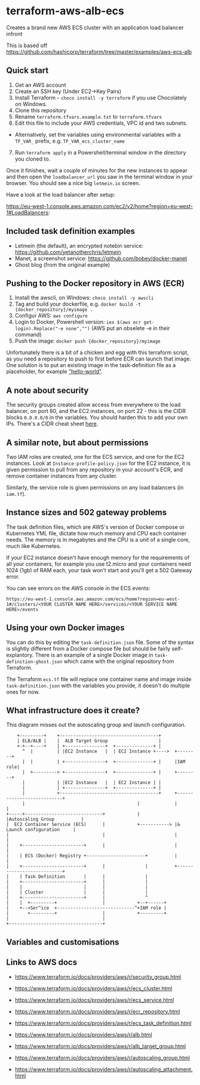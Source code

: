 # terraform-aws-alb-ecs
Creates a brand new AWS ECS cluster with an application load balancer infront

This is based off https://github.com/hashicorp/terraform/tree/master/examples/aws-ecs-alb

## Quick start

1. Get an AWS account
2. Create an SSH key (Under EC2->Key Pairs)
3. Install Terraform - `choco install -y terraform` if you use Chocolately on Windows.
4. Clone this repository
5. Rename `terraform.tfvars.example.txt` to `terraform.tfvars`
6. Edit this file to include your AWS credentials, VPC id and two subnets.
  - Alternatively, set the variables using environmental variables with a `TF_VAR_` prefix, e.g. `TF_VAR_ecs_cluster_name`
7. Run `terraform apply` in a Powershell/terminal window in the directory you cloned to.

Once it finishes, wait a couple of minutes for the new instances to appear and then open the `loadbalancer_url` you saw in the terminal window in your browser. You should see a nice big `letmein.io` screen.

Have a look at the load balancer after setup:

https://eu-west-1.console.aws.amazon.com/ec2/v2/home?region=eu-west-1#LoadBalancers:

## Included task definition examples

- Letmein (the default), an encrypted notebin service: https://github.com/yetanotherchris/letmein
- Manet, a screenshot service: https://github.com/bobey/docker-manet
- Ghost blog (from the original example)

## Pushing to the Docker repository in AWS (ECR)

1. Install the awscli, on Windows: `choco install -y awscli`
2. Tag and build your dockerfile, e.g. `docker build -t {docker_repository}/myimage .`
3. Configur AWS: `aws configure`
4. Login to Docker, Powershell version: `iex $(aws ecr get-login).Replace("-e none","")` (AWS put an obselete -e in their command)
5. Push the image: `docker push {docker_repository}/myimage`

Unfortunately there is a bit of a chicken and egg with this terraform script, as you need a repository to push to first before ECR can launch that image. One solution is to put an existing image in the task-definition file as a placeholder, for example ["hello-world"](https://hub.docker.com/_/hello-world/).

## A note about security

The security groups created allow access from everywhere to the load balancer, on port 80, and the EC2 instances, on port 22 - this is the CIDR blocks `0.0.0.0/0` in the variables. You should harden this to add your own IPs. There's a CIDR cheat sheet [here](https://gist.github.com/yetanotherchris/5a48a4f2c7f753450808af2d3524f8fc).

## A similar note, but about permissions

Two IAM roles are created, one for the ECS service, and one for the EC2 instances. Look at `Instance-profile-policy.json` for the EC2 instance, it is given permission to pull from any repository in your account's ECR, and remove container instances from any cluster.

Similarly, the service role is given permissions on any load balancers (in `iam.tf`).

## Instance sizes and 502 gateway problems

The task definition files, which are AWS's version of Docker compose or Kubernetes YML file, dictate how much memory and CPU each container needs. The memory is in megabytes and the CPU is a unit of a single core, much like Kubernetes.

If your EC2 instance doesn't have enough memory for the requirements of all your containers, for example you use t2.micro and your containers need 1024 (1gb) of RAM each, your task won't start and you'll get a 502 Gateway error.

You can see errors on the AWS console in the ECS events: 

`https://eu-west-1.console.aws.amazon.com/ecs/home?region=eu-west-1#/clusters/<YOUR CLUSTER NAME HERE>/services/<YOUR SERVICE NAME HERE>/events`

## Using your own Docker images

You can do this by editing the `task-definition.json` file. Some of the syntax is slightly different from a Docker compose file but should be fairly self-explantory. There is an example of a single Docker image in `task-definition-ghost.json` which came with the original repository from Terraform.

The Terraform `ecs.tf` file will replace one container name and image inside `task-definition.json` with the variables you provide, it doesn't do multiple ones for now.

## What infrastructure does it create?

This diagram misses out the autoscaling group and launch configuration.

```
    +---------+    +-------------------------------------+
    | ELB/ALB |    |  ALB Target Group                   |
    +-+--+----+    | +---------------+  +--------------+ |
      ^  |         | |EC2 Instance   |  | EC2 Instance +---->  +--------+
      |  |         | +---------------+  +--------------+ |     |IAM role|
      |  +---------> +---------------+  +--------------+ |     +--------+
      |            | |EC2 Instance   |  | EC2 Instance | |
      |            | +---------------+  +--------------+ |
      |            +-------------------------------------+     +---------------------------+
      |                                          |             |                           |
+-----+-----------------------------+            |             |Autoscaling Group          |
|  EC2 Container Service (ECS)      |            +-----------> |& Launch configuration     |
|                                   |                          |                           |
|    +-----------------------+      |                          |                           |
|    | ECS (Docker) Registry +----------------------+          |                           |
|    +-----------------------+      |               |          +---------------------------+
|    | Task Definition       |      |               |
|    +-----------------------+      |               |
|    |                       |      |               |
|    | Cluster               |      |               |
|    +-----------------------+      |               ^
|    |  +---------+                 |            +--+------+
|    +-->Ser^ice  +-----------------------------^+IAM role |
|       +---------+                 |            +---------+
|                                   |
+-----------------------------------+
```


## Variables and customisations


## Links to AWS docs

- https://www.terraform.io/docs/providers/aws/r/security_group.html
- https://www.terraform.io/docs/providers/aws/r/ecs_cluster.html
- https://www.terraform.io/docs/providers/aws/r/ecs_service.html
- https://www.terraform.io/docs/providers/aws/r/ecr_repository.html
- https://www.terraform.io/docs/providers/aws/r/ecs_task_definition.html
- https://www.terraform.io/docs/providers/aws/r/alb.html

- https://www.terraform.io/docs/providers/aws/r/alb_target_group.html
- https://www.terraform.io/docs/providers/aws/r/autoscaling_group.html
- https://www.terraform.io/docs/providers/aws/r/autoscaling_attachment.html
